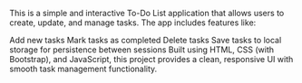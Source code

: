 This is a simple and interactive To-Do List application that allows users to create, update, and manage tasks. The app includes features like:

Add new tasks
Mark tasks as completed
Delete tasks
Save tasks to local storage for persistence between sessions
Built using HTML, CSS (with Bootstrap), and JavaScript, this project provides a clean, responsive UI with smooth task management functionality.

